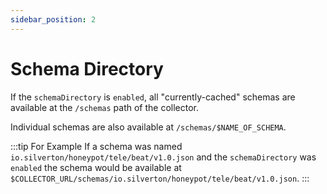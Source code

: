 ```yaml
---
sidebar_position: 2
---
```


# Schema Directory

If the `schemaDirectory` is `enabled`, all "currently-cached" schemas are available at the `/schemas` path of the collector.

Individual schemas are also available at `/schemas/$NAME_OF_SCHEMA`.

:::tip For Example
If a schema was named `io.silverton/honeypot/tele/beat/v1.0.json` and the `schemaDirectory` was `enabled` the schema would be available at `$COLLECTOR_URL/schemas/io.silverton/honeypot/tele/beat/v1.0.json`.
:::
